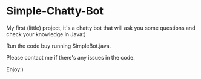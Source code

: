 # Simple-Chatty-Bot
My first (little) project, it's a chatty bot that will ask you some questions and check your knowledge in Java:)

Run the code buy running SimpleBot.java.

Please contact me if there's any issues in the code.

Enjoy:)
